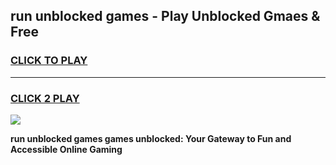 
## run unblocked games - Play Unblocked Gmaes & Free
<h3>
<a href="https://premium.freeplayer.one?title=run_unblocked_games&ref=20F">CLICK TO PLAY</a></h3>
<hr>

<h3>
<a href="https://premium.freeplayer.one?title=run_unblocked_games&ref=20F">CLICK 2 PLAY</a>
  
</h3>

<a href="https://premium.freeplayer.one?title=run_unblocked_games&ref=20F/"><img src="https://clearcache.store/games.png"></a>


**run unblocked games games unblocked: Your Gateway to Fun and Accessible Online Gaming**
